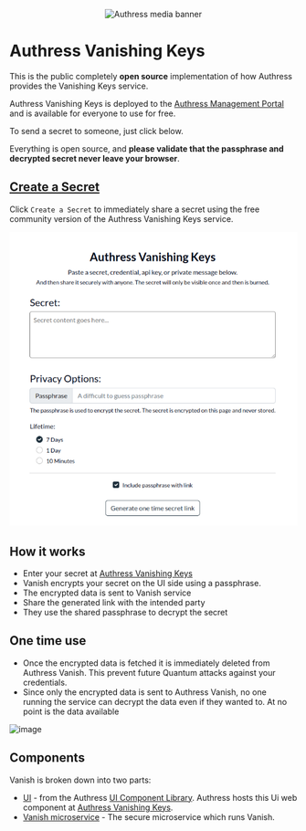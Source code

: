 <p id="main" align="center">
  <img src="https://authress.io/static/images/linkedin-banner.png" alt="Authress media banner">
</p>

# Authress Vanishing Keys

This is the public completely **open source** implementation of how Authress provides the Vanishing Keys service.

Authress Vanishing Keys is deployed to the [Authress Management Portal](https://authress.io) and is available for everyone to use for free.

To send a secret to someone, just click below.

Everything is open source, and **please validate that the passphrase and decrypted secret never leave your browser**.

## [Create a Secret](https://authress.io/app/#/vanish)
Click `Create a Secret` to immediately share a secret using the free community version of the Authress Vanishing Keys service.

[![Authress Vanish picture](./vanish.png)](https://authress.io/app/#/vanish)

## How it works
* Enter your secret at [Authress Vanishing Keys](https://authress.io/app/#/vanish)
* Vanish encrypts your secret on the UI side using a passphrase.
* The encrypted data is sent to Vanish service
* Share the generated link with the intended party
* They use the shared passphrase to decrypt the secret

## One time use
* Once the encrypted data is fetched it is immediately deleted from Authress Vanish. This prevent future Quantum attacks against your credentials.
* Since only the encrypted data is sent to Authress Vanish, no one running the service can decrypt the data even if they wanted to. At no point is the data available

![image](https://github.com/Authress/vanishing-keys/assets/5056218/eabe5a13-3e40-4741-9c4a-52cd548abf95)

## Components
Vanish is broken down into two parts:
* [UI](https://github.com/Authress/component-library.js) - from the Authress [UI Component Library](https://github.com/Authress/component-library.js). Authress hosts this Ui web component at [Authress Vanishing Keys](https://authress.io/app/#/vanish).
* [Vanish microservice](https://github.com/Authress/vanishing-keys) - The secure microservice which runs Vanish.
